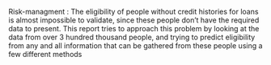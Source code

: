  Risk-managment : The eligibility of people without credit histories for loans is almost impossible to validate, since these people don’t have the required data to present. This report tries to approach this problem by looking at the data from over 3 hundred thousand people, and trying to predict eligibility from any and all information that can be gathered from these people using a few different methods
